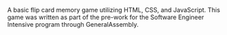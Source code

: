 A basic flip card memory game utilizing HTML, CSS, and JavaScript. This game was written as part of the pre-work for the Software Engineer Intensive program through GeneralAssembly.
